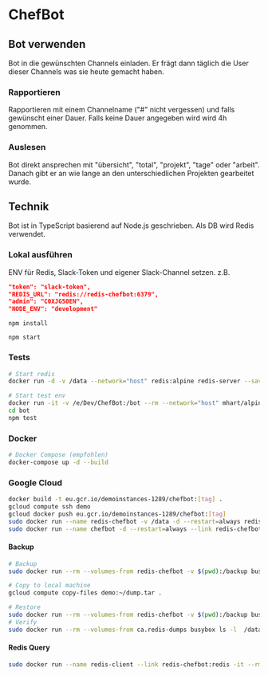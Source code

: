 # ChefBot

## Bot verwenden

Bot in die gewünschten Channels einladen. Er frägt dann täglich die User dieser Channels was sie heute gemacht haben.

### Rapportieren

Rapportieren mit einem Channelname ("#" nicht vergessen) und falls gewünscht einer Dauer. Falls keine Dauer angegeben wird wird 4h genommen.

### Auslesen

Bot direkt ansprechen mit "übersicht", "total", "projekt", "tage" oder "arbeit". Danach gibt er an wie lange an den unterschiedlichen Projekten gearbeitet wurde.


## Technik

Bot ist in TypeScript basierend auf Node.js geschrieben. Als DB wird Redis verwendet.

### Lokal ausführen

ENV für Redis, Slack-Token und eigener Slack-Channel setzen.
z.B.

```json
"token": "slack-token",
"REDIS_URL": "redis://redis-chefbot:6379",
"admin": "C0XJG50EN",
"NODE_ENV": "development"
```

`npm install`

`npm start`

### Tests

```bash
# Start redis
docker run -d -v /data --network="host" redis:alpine redis-server --save 900 1

# Start test env
docker run -it -v /e/Dev/ChefBot:/bot --rm --network="host" mhart/alpine-node sh
cd bot
npm test
```

### Docker

```bash
# Docker Compose (empfohlen)
docker-compose up -d --build
```

### Google Cloud

```bash
docker build -t eu.gcr.io/demoinstances-1289/chefbot:[tag] .
gcloud compute ssh demo
gcloud docker push eu.gcr.io/demoinstances-1289/chefbot:[tag]
sudo docker run --name redis-chefbot -v /data -d --restart=always redis:alpine redis-server --save 900 1
sudo docker run --name chefbot -d --restart=always --link redis-chefbot:redis -e "token=slack-token" eu.gcr.io/demoinstances-1289/chefbot:[tag]
```

#### Backup

```bash
# Backup
sudo docker run --rm --volumes-from redis-chefbot -v $(pwd):/backup busybox tar cvf /backup/dump.tar /data

# Copy to local machine
gcloud compute copy-files demo:~/dump.tar .

# Restore
sudo docker run --rm --volumes-from redis-chefbot -v $(pwd):/backup busybox tar xvf /backup/dump.tar
# Verify
sudo docker run --rm --volumes-from ca.redis-dumps busybox ls -l  /data
```

#### Redis Query

```bash
sudo docker run --name redis-client --link redis-chefbot:redis -it --rm redis:alpine redis-cli -h redis
```